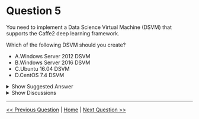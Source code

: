 # Question 5

You need to implement a Data Science Virtual Machine (DSVM) that supports the Caffe2 deep learning framework.

Which of the following DSVM should you create?

* A.Windows Server 2012 DSVM
* B.Windows Server 2016 DSVM
* C.Ubuntu 16.04 DSVM
* D.CentOS 7.4 DSVM

<details>
  <summary>Show Suggested Answer</summary>

  <strong>C</strong><br>

</details>

<details>
  <summary>Show Discussions</summary>

<blockquote><p><strong>evangelist</strong> <code>(Sat 17 Aug 2024 06:29)</code> - <em>Upvotes: 2</em></p><p>Data Science Deep Learning has to be carried out on linux-based OS</p></blockquote>
<blockquote><p><strong>james2033</strong> <code>(Fri 12 Apr 2024 04:24)</code> - <em>Upvotes: 1</em></p><p>You need to implement a Data Science Virtual Machine (DSVM) that support Caffe2 deep learning framework. You should create DSVM &quot;Ubuntu 16.04 DSVM&quot; (Answer: C).</p></blockquote>
<blockquote><p><strong>Ratz</strong> <code>(Wed 07 Feb 2024 01:07)</code> - <em>Upvotes: 1</em></p><p>Recent Update:
The DSVM is available on:

Windows Server 2019
Windows Server 2022 (Preview)
Ubuntu 20.04 LTS</p></blockquote>
<blockquote><p><strong>PopeyeDS</strong> <code>(Sun 14 Jan 2024 08:18)</code> - <em>Upvotes: 1</em></p><p>Ubuntu 16.04 is generally preferred for its strong support in the deep learning community and its compatibility with Caffe2.</p></blockquote>
<blockquote><p><strong>orionduo</strong> <code>(Tue 15 Aug 2023 07:06)</code> - <em>Upvotes: 3</em></p><p>The answer is correct.
ref.
https://learn.microsoft.com/en-gb/archive/blogs/machinelearning/deep-learning-with-caffe2-on-the-azure-data-science-virtual-machine</p></blockquote>
<blockquote><p><strong>emmanuelodenyire</strong> <code>(Mon 31 Jul 2023 06:24)</code> - <em>Upvotes: 1</em></p><p>The correct option would be C. 
Ubuntu 16.04 DSVM. The Caffe2 deep learning framework is supported on Ubuntu 16.04, so creating a Data Science Virtual Machine based on that operating system would provide the necessary environment for running the framework. Other options may also work, but this one is specifically mentioned as being supported by the Caffe2 framework.</p></blockquote>
<blockquote><p><strong>Shyam_kishor</strong> <code>(Mon 10 Apr 2023 18:29)</code> - <em>Upvotes: 1</em></p><p>answer c is correct.
Verify the answer on : https://caffe.berkeleyvision.org/installation.html</p></blockquote>
<blockquote><p><strong>kkkk_jjjj</strong> <code>(Sun 18 Sep 2022 08:49)</code> - <em>Upvotes: 4</em></p><p>on exam 18/03/2022</p></blockquote>
<blockquote><p><strong>Gabonia</strong> <code>(Sun 19 Feb 2023 14:15)</code> - <em>Upvotes: 1</em></p><p>i agree</p></blockquote>

</details>

---

[<< Previous Question](question_4.md) | [Home](/index.md) | [Next Question >>](question_6.md)
